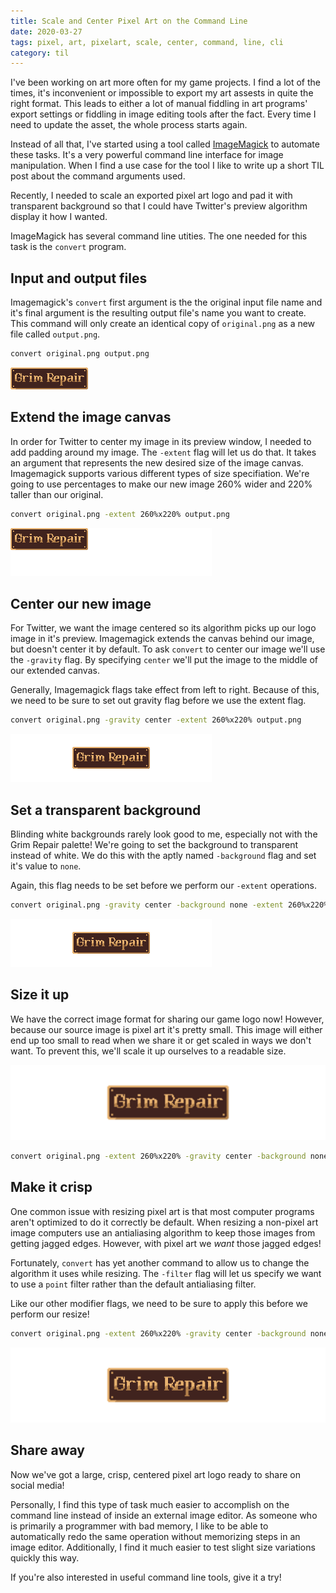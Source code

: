 ```yaml
---
title: Scale and Center Pixel Art on the Command Line
date: 2020-03-27
tags: pixel, art, pixelart, scale, center, command, line, cli
category: til
---
```


I've been working on art more often for my game projects. I find a lot of the times, it's inconvenient or impossible to export my art assests in quite the right format. This leads to either a lot of manual fiddling in art programs' export settings or fiddling in image editing tools after the fact. Every time I need to update the asset, the whole process starts again.

Instead of all that, I've started using a tool called [ImageMagick](https://imagemagick.org/) to automate these tasks. It's a very powerful command line interface for image manipulation. When I find a use case for the tool I like to write up a short TIL post about the command arguments used.

Recently, I needed to scale an exported pixel art logo and pad it with transparent background so that I could have Twitter's preview algorithm display it how I wanted.

ImageMagick has several command line utities. The one needed for this task is the `convert` program.

## Input and output files

Imagemagick's `convert` first argument is the the original input file name and it's final argument is the resulting output file's name you want to create. This command will only create an identical copy of `original.png` as a new file called `output.png`.

```bash
convert original.png output.png
```

![original image](./title-card.png)

## Extend the image canvas

In order for Twitter to center my image in its preview window, I needed to add padding around my image. The `-extent` flag will let us do that. It takes an argument that represents the new desired size of the image canvas. Imagemagick supports various different types of size specifiation. We're going to use percentages to make our new image 260% wider and 220% taller than our original.

```bash
convert original.png -extent 260%x220% output.png
```

![extended canvas](./title-card-2.png)

## Center our new image

For Twitter, we want the image centered so its algorithm picks up our logo image in it's preview. Imagemagick extends the canvas behind our image, but doesn't center it by default. To ask `convert` to center our image we'll use the `-gravity` flag. By specifying `center` we'll put the image to the middle of our extended canvas.

Generally, Imagemagick flags take effect from left to right. Because of this, we need to be sure to set out gravity flag before we use the extent flag.

```bash
convert original.png -gravity center -extent 260%x220% output.png
```

![extended canvas](./title-card-3.png)

## Set a transparent background

Blinding white backgrounds rarely look good to me, especially not with the Grim Repair palette! We're going to set the background to transparent instead of white. We do this with the aptly named `-background` flag and set it's value to `none`.

Again, this flag needs to be set before we perform our `-extent` operations.

```bash
convert original.png -gravity center -background none -extent 260%x220% output.png
```

![extended canvas](./title-card-4.png)

## Size it up

We have the correct image format for sharing our game logo now! However, because our source image is pixel art it's pretty small. This image will either end up too small to read when we share it or get scaled in ways we don't want. To prevent this, we'll scale it up ourselves to a readable size.

![extended canvas](./title-card-5.png)

```bash
convert original.png -extent 260%x220% -gravity center -background none -resize 800% output.png
```

## Make it crisp

One common issue with resizing pixel art is that most computer programs aren't optimized to do it correctly be default. When resizing a non-pixel art image computers use an antialiasing algorithm to keep those images from getting jagged edges. However, with pixel art we _want_ those jagged edges!

Fortunately, `convert` has yet another command to allow us to change the algorithm it uses while resizing. The `-filter` flag will let us specify we want to use a `point` filter rather than the default antialiasing filter.

Like our other modifier flags, we need to be sure to apply this before we perform our resize!

```bash
convert original.png -extent 260%x220% -gravity center -background none -filter point -resize 800% output.png
```

![final product](./title-card-6.png)

## Share away

Now we've got a large, crisp, centered pixel art logo ready to share on social media!

Personally, I find this type of task much easier to accomplish on the command line instead of inside an external image editor. As someone who is primarily a programmer with bad memory, I like to be able to automatically redo the same operation without memorizing steps in an image editor. Additionally, I find it much easier to test slight size variations quickly this way.

If you're also interested in useful command line tools, give it a try!
